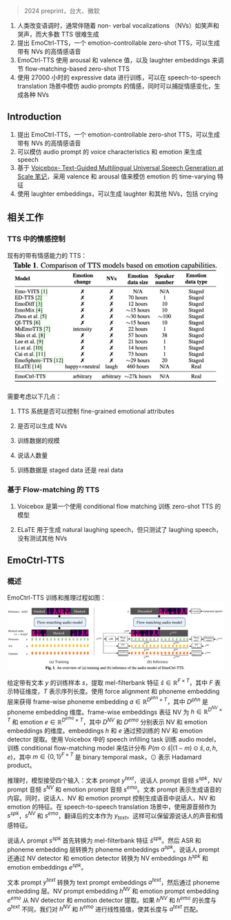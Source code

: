> 2024 preprint，台大、微软
<!-- 翻译 & 理解 -->
<!-- People change their tones of voice, often accompanied by non- verbal vocalizations (NVs) such as laughter and cries, to convey rich emotions. However, most text-to-speech (TTS) systems lack the capability to generate speech with rich emotions, including NVs. This paper introduces EmoCtrl-TTS, an emotion-controllable zero- shot TTS that can generate highly emotional speech with NVs for any speaker. EmoCtrl-TTS leverages arousal and valence values, as well as laughter embeddings, to condition the flow-matching- based zero-shot TTS. To achieve high-quality emotional speech gen- eration, EmoCtrl-TTS is trained using more than 27,000 hours of expressive data curated based on pseudo-labeling. Comprehensive evaluations demonstrate that EmoCtrl-TTS excels in mimicking the emotions of audio prompts in speech-to-speech translation scenarios. We also show that EmoCtrl-TTS can capture emotion changes, ex- press strong emotions, and generate various NVs in zero-shot TTS. See https://aka.ms/emoctrl-tts for demo samples. -->
1. 人类改变语调时，通常伴随着 non- verbal vocalizations （NVs）如笑声和哭声，而大多数 TTS 很难生成
2. 提出 EmoCtrl-TTS，一个 emotion-controllable zero-shot TTS，可以生成带有 NVs 的高情感语音
3. EmoCtrl-TTS 使用 arousal 和 valence 值，以及 laughter embeddings 来调节 flow-matching-based zero-shot TTS
4. 使用 27000 小时的 expressive data 进行训练，可以在 speech-to-speech translation 场景中模仿 audio prompts 的情感，同时可以捕捉情感变化，生成各种 NVs

## Introduction
<!-- Humans express a wide range of emotions by changing their tone of voice, often accompanied by nonverbal vocalizations (NVs) such as laughter and crying. While current emotional text-to-speech (TTS) systems have made significant advancements [1–12], they still lack the ability to generate emotional speech with fine-grained control (e.g. changing the emotion states within a single generated utter- ance) and with various types of NVs like laughter and crying. In ad- dition, current emotional TTS systems [1–12] are typically trained on staged datasets with a limited number of speakers; in extreme cases, some are trained on only one speaker. These TTS models of- ten lack the ability to generate emotional speech for any speaker, a feature critical for applications like speech-to-speech translation sys- tems that need to retain both the emotion and speaker characteristics of the source audio when generating the translated speech. -->
<!-- In this paper, we introduce EmoCtrl-TTS, an emotion-controllable zero-shot TTS system that can generate highly emotional speech with NVs for any speaker. EmoCtrl-TTS generates the speech by mimicking the voice characteristics and emotion presented by an audio sample, referred to as an audio prompt. EmoCtrl-TTS is based on the flow-matching-based zero-shot TTS [13] and utilizes valence and arousal values to mimic the time-varying characteristics of emotions. In addition, it also utilizes laughter embeddings [14], which we find to be effective for generating not only laughter but also other NVs, including crying. Furthermore, by leveraging over 27k hours of highly expressive real-world data through careful data mining, EmoCtrl-TTS achieves significant enhancements in robust- ness. Comprehensive evaluations demonstrate that EmoCtrl-TTS excels in reproducing the emotions of audio prompts across multiple languages in speech-to-speech translation scenarios. We also show that EmoCtrl-TTS can capture emotion changes, express strong emotions, and generate various types of NVs in zero-shot TTS. -->
1. 提出 EmoCtrl-TTS，一个 emotion-controllable zero-shot TTS，可以生成带有 NVs 的高情感语音
2. 可以模仿 audio prompt 的 voice characteristics 和 emotion 来生成 speech
3. 基于 [Voicebox- Text-Guided Multilingual Universal Speech Generation at Scale 笔记](../Voicebox-%20Text-Guided%20Multilingual%20Universal%20Speech%20Generation%20at%20Scale%20笔记.md)，采用 valence 和 arousal 值来模仿 emotion 的 time-varying 特征
4. 使用 laughter embeddings，可以生成 laughter 和其他 NVs，包括 crying

## 相关工作

### TTS 中的情感控制
现有的带有情感能力的 TTS：
![](image/Pasted%20image%2020240726165414.png)

需要考虑以下几点：
<!-- The first point is whether the TTS systems can control the fine- grained emotional attributes within one utterance. Such fine-grained control is ideal for many applications, for example, speech-to-speech translation where nuanced emotional changes need to be transferred to the translated speech. However, as shown in the table, most prior works focused on controlling the utterance-level emotion, and only a few works tackled the control of time-varying emotional status. MsEmoTTS [7] used a local emotional strength predictor to estimate syllable-level emotion strength, leveraging it as a condition to con- trol the emotion strength of the generated speech. ELaTE [14] lever- aged laughter representation to condition the flow-matching-based zero-shot TTS, and showed superior controllability of laughter gen- eration. However, these works still lack full controllability of the emotional status. -->
1. TTS 系统是否可以控制 fine-grained emotional attributes
<!-- The second point is the capability to generate NVs. As far as
we investigated, most prior emotional TTS works were not able to generate NVs. While ELaTE [14] can generate natural laughter, it was not investigated with other NVs such as cries. Our work aims to generate arbitrary types of NVs, including laughter and cries. -->
2. 是否可以生成 NVs
<!-- The third point is the size of the training data. Due to the dif- ficulty in developing high-quality emotional training data with supervision, most works utilized less than 100 hours of training data. While ELaTE [14] used 460 hours of speech containing laughter, the data scale is still less than 500 hours. To the best of our knowl- edge, ours is the first to investigate the impact of using large-scale emotional data for TTS training. -->
3. 训练数据的规模
<!-- The fourth point is the number of speakers. As shown in the ta- ble, most of the emotional TTS systems utilized voices from fewer than 100 speakers, with some exceptions where the number of speak- ers is not available. While the number of speakers in our data is also unavailable due to anonymization, we expect that our training data contains a significantly large variation of speakers given the data scale, which is beneficial for the zero-shot TTS capability. -->
4. 说话人数量
<!-- Finally, the fifth point is whether the emotional training data is staged data or real data. As shown in the table, most existing works utilized staged data for their training, which inevitably limited the variety of the speech. For example, in a speech-to-speech translation scenario, the source language speakers are often not professional actors, and their voice characteristics are different from the staged voice. By using large-scale training data, we aim to achieve highly faithful emotion transfer in the zero-shot TTS scenario -->
5. 训练数据是 staged data 还是 real data

### 基于 Flow-matching 的 TTS
<!-- Voicebox [13] is the first to utilize conditional flow matching for training zero-shot TTS. It is designed to perform speech-infilling tasks given audio context and frame-wise phoneme sequence as con- ditions. Given the promising performance of Voicebox, we also em- ploy conditional flow matching to develop our TTS model. -->
1. Voicebox 是第一个使用 conditional flow matching 训练 zero-shot TTS 的模型
<!-- ELaTE [14] was proposed to generate natural laughing speech with fine-grained controllability. It utilized a frame-level laughter repre- sentation derived from the laughter detector [17,18]1 to condition the flow-matching-based zero-shot TTS, showing significantly higher quality and better controllability in generating laughing speech com- pared to conventional models. However, ELaTE was only tested with laughing speech, and the effects on other NVs, such as crying, have not been investigated. In our preliminary experiment, we found that ELaTE sometimes generates laughing speech even when the au- dio prompt contains different NVs, such as crying. Our work can be regarded as an extension of ELaTE, where we aim to achieve better emotion controllability as well as the generation of various NVs. -->
2. ELaTE 用于生成 natural laughing speech，但只测试了 laughing speech，没有测试其他 NVs

## EmoCtrl-TTS

### 概述
<!-- Figure 1 (a) illustrates the training procedure of EmoCtrl-TTS. Given a training audio sample s with transcription y, we extract its mel-filterbank features sˆ ∈ RF ×T , where F denotes the feature dimension and T represents the sequence length. Additionally, we employ force alignment and a phoneme embedding layer to obtain a frame-wise phoneme embedding a ∈ RDphn×T , where Dphn is the phoneme embedding dimension. The phoneme embedding layer is a part of the audio model and is jointly trained. Furthermore, we extract frame-wise embeddings that represent NV h ∈ RDNV ×T and emotion e ∈ RDemo×T , where DNV and Demo denote the dimensions of NV and emotion embeddings respectively. The em- beddings h and e are extracted by using pre-trained NV and emotion detector, respectively, which are discussed in Section 3.2 and 3.3. We leverage the speech infilling task introduced in [13] to train the audio model, focusing on training a conditional flow-matching model to estimate the distribution P (m ⊙ sˆ|(1 − m) ⊙ sˆ, a, h, e), where m ∈ {0, 1}F ×T the Hadamard product -->
EmoCtrl-TTS 训练和推理过程如图：
![](image/Pasted%20image%2020240726170142.png)

给定带有文本 $y$ 的训练样本 $s$，提取 mel-filterbank 特征 $\hat{s} \in \mathbb{R}^{F \times T}$，其中 $F$ 表示特征维度，$T$ 表示序列长度。使用 force alignment 和 phoneme embedding 层来获得 frame-wise phoneme embedding $a \in \mathbb{R}^{D^{phn} \times T}$，其中 $D^{phn}$ 是 phoneme embedding 维度。frame-wise embeddings 表征 NV 为 $h \in \mathbb{R}^{D^{NV} \times T}$ 和 emotion $e \in \mathbb{R}^{D^{emo} \times T}$，其中 $D^{NV}$ 和 $D^{emo}$ 分别表示 NV 和 emotion embeddings 的维度。embeddings $h$ 和 $e$ 通过预训练的 NV 和 emotion detector 提取。使用 Voicebox 中的 speech infilling task 训练 audio model，训练 conditional flow-matching model 来估计分布 $P(m \odot \hat{s}|(1 - m) \odot \hat{s}, a, h, e)$，其中 $m \in \{0, 1\}^{F \times T}$ 是 binary temporal mask，$\odot$ 表示 Hadamard product。
<!-- Figure 1 (b) illustrates the inference procedure of EmoCtrl-TTS. During inference, the model takes four inputs: text prompt ytext, speaker prompt audio sspk , NV prompt audio sN V , and emotion prompt audio semo. The text prompt represents the content of the generated speech. Meanwhile, the speaker, NV, and emotion prompts control the characteristics of the speaker, NV, and emotion in the generated speech, respectively. In speech-to-speech transla- tion scenario, we use the source audio for sspk , sN V and semo , and translated text as ytext. This results in the translated speech main- taining the source speaker’s voice and emotional characteristics. -->
推理时，模型接受四个输入：文本 prompt $y^{text}$，说话人 prompt 音频 $s^{spk}$，NV prompt 音频 $s^{NV}$ 和 emotion prompt 音频 $s^{emo}$。文本 prompt 表示生成语音的内容。同时，说话人、NV 和 emotion prompt 控制生成语音中说话人、NV 和 emotion 的特征。在 speech-to-speech translation 场景中，使用源音频作为 $s^{spk}$，$s^{NV}$ 和 $s^{emo}$，翻译后的文本作为 $y_{text}$。这样可以保留源说话人的声音和情感特征。
<!-- The speaker prompt sspk is first converted to the mel-filterbank spk spk features sˆ . It is also converted to phoneme embeddings a by applying automatic speech recognition (ASR) and then the phoneme embedding layer. The speaker prompt is further converted to NV embeddings hspk and emotion embeddings espk based on the NV detector and emotion detector, respectively. -->
说话人 prompt $s^{spk}$ 首先转换为 mel-filterbank 特征 $\hat{s}^{spk}$。然后 ASR 和 phoneme embedding 层转换为 phoneme embeddings $a^{spk}$。说话人 prompt 还通过 NV detector 和 emotion detector 转换为 NV embeddings $h^{spk}$ 和 emotion embeddings $e^{spk}$。
<!-- Meanwhile, the text prompt ytext is converted to text prompt embeddings atext based on the phone duration model [13] followed by the phoneme embedding layer. The NV prompt embedding hN V and the emotion prompt embedding eemo are extracted from the NV detector and emotion detector, respectively. Note if the lengths of hNV and hemo are different from that of atext, we apply linear in- terpolation to hNV and hemo to match their lengths to that of atext. -->
文本 prompt $y^{text}$ 转换为 text prompt embeddings $a^{text}$，然后通过 phoneme embedding 层。NV prompt embedding $h^{NV}$ 和 emotion prompt embedding $e^{emo}$ 从 NV detector 和 emotion detector 提取。如果 $h^{NV}$ 和 $h^{emo}$ 的长度与 $a^{text}$ 不同，我们对 $h^{NV}$ 和 $h^{emo}$ 进行线性插值，使其长度与 $a^{text}$ 匹配。